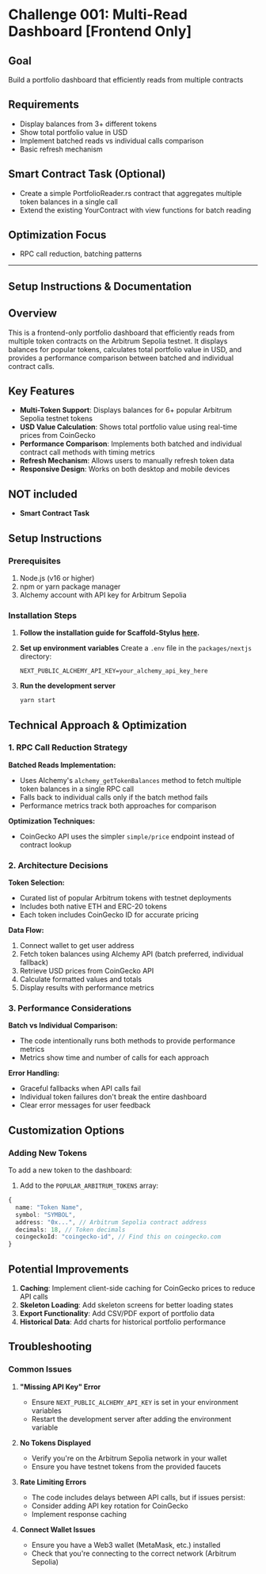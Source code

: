 # Challenge 001: Multi-Read Dashboard [Frontend Only]

## Goal
Build a portfolio dashboard that efficiently reads from multiple contracts

## Requirements
- Display balances from 3+ different tokens  
- Show total portfolio value in USD  
- Implement batched reads vs individual calls comparison  
- Basic refresh mechanism  

## Smart Contract Task (Optional)
- Create a simple PortfolioReader.rs contract that aggregates multiple token balances in a single call  
- Extend the existing YourContract with view functions for batch reading  

## Optimization Focus
- RPC call reduction, batching patterns  

-----------------------------------

## Setup Instructions & Documentation

## Overview

This is a frontend-only portfolio dashboard that efficiently reads from multiple token contracts on the Arbitrum Sepolia testnet. It displays balances for popular tokens, calculates total portfolio value in USD, and provides a performance comparison between batched and individual contract calls.

## Key Features

- **Multi-Token Support**: Displays balances for 6+ popular Arbitrum Sepolia testnet tokens
- **USD Value Calculation**: Shows total portfolio value using real-time prices from CoinGecko
- **Performance Comparison**: Implements both batched and individual contract call methods with timing metrics
- **Refresh Mechanism**: Allows users to manually refresh token data
- **Responsive Design**: Works on both desktop and mobile devices

## NOT included

- **Smart Contract Task**

## Setup Instructions

### Prerequisites

1. Node.js (v16 or higher)
2. npm or yarn package manager
3. Alchemy account with API key for Arbitrum Sepolia

### Installation Steps

1. **Follow the installation guide for Scaffold-Stylus [here](https://github.com/Arb-Stylus/scaffold-stylus/blob/main/readme.md).**

2. **Set up environment variables**
   Create a `.env` file in the `packages/nextjs` directory:
   ```
   NEXT_PUBLIC_ALCHEMY_API_KEY=your_alchemy_api_key_here
   ```

4. **Run the development server**
   ```bash
   yarn start
   ```

## Technical Approach & Optimization

### 1. RPC Call Reduction Strategy

**Batched Reads Implementation:**
- Uses Alchemy's `alchemy_getTokenBalances` method to fetch multiple token balances in a single RPC call
- Falls back to individual calls only if the batch method fails
- Performance metrics track both approaches for comparison

**Optimization Techniques:**
- CoinGecko API uses the simpler `simple/price` endpoint instead of contract lookup

### 2. Architecture Decisions

**Token Selection:**
- Curated list of popular Arbitrum tokens with testnet deployments
- Includes both native ETH and ERC-20 tokens
- Each token includes CoinGecko ID for accurate pricing

**Data Flow:**
1. Connect wallet to get user address
2. Fetch token balances using Alchemy API (batch preferred, individual fallback)
3. Retrieve USD prices from CoinGecko API
4. Calculate formatted values and totals
5. Display results with performance metrics

### 3. Performance Considerations

**Batch vs Individual Comparison:**
- The code intentionally runs both methods to provide performance metrics
- Metrics show time and number of calls for each approach

**Error Handling:**
- Graceful fallbacks when API calls fail
- Individual token failures don't break the entire dashboard
- Clear error messages for user feedback

## Customization Options

### Adding New Tokens

To add a new token to the dashboard:

1. Add to the `POPULAR_ARBITRUM_TOKENS` array:
```typescript
{
  name: "Token Name",
  symbol: "SYMBOL",
  address: "0x...", // Arbitrum Sepolia contract address
  decimals: 18, // Token decimals
  coingeckoId: "coingecko-id", // Find this on coingecko.com
}
```

## Potential Improvements

1. **Caching**: Implement client-side caching for CoinGecko prices to reduce API calls
2. **Skeleton Loading**: Add skeleton screens for better loading states
3. **Export Functionality**: Add CSV/PDF export of portfolio data
4. **Historical Data**: Add charts for historical portfolio performance

## Troubleshooting

### Common Issues

1. **"Missing API Key" Error**
   - Ensure `NEXT_PUBLIC_ALCHEMY_API_KEY` is set in your environment variables
   - Restart the development server after adding the environment variable

2. **No Tokens Displayed**
   - Verify you're on the Arbitrum Sepolia network in your wallet
   - Ensure you have testnet tokens from the provided faucets

3. **Rate Limiting Errors**
   - The code includes delays between API calls, but if issues persist:
   - Consider adding API key rotation for CoinGecko
   - Implement response caching

4. **Connect Wallet Issues**
   - Ensure you have a Web3 wallet (MetaMask, etc.) installed
   - Check that you're connecting to the correct network (Arbitrum Sepolia)

